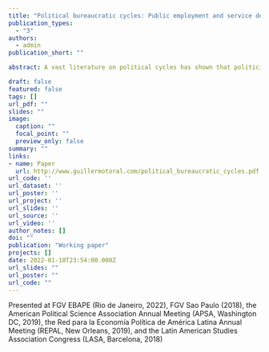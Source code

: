 ```yaml
---
title: "Political bureaucratic cycles: Public employment and service delivery around elections in Brazil"
publication_types:
  - "3"
authors:
  - admin
publication_short: ""

abstract: A vast literature on political cycles has shown that politicians often manipulate policy tools ahead of elections, as a strategy to improve their electoral performance. Much less is known about the effects of policies used to contain these cycles. I argue that legal constraints on politicians' discretion over inputs such as spending or hiring ahead of elections simply displace cycles and can even exacerbate them. I demonstrate these unintended consequences using large, monthly panels of Brazilian municipalities, and measuring cycles in bureaucratic inputs (hires) and outputs (services). Brazilian laws ban hiring and firing bureaucrats in a 6-month period around elections, which take place at the same time throughout the country. Hiring contracts during this freeze period but it expands in the months before the ban, for both temporary and civil service bureaucrats. These patterns are even more pronounced in localities exposed to a randomized anti-corruption audit. Healthcare services also follow cyclical patterns -- some services expand ahead of the elections (at the expense of others), and in general services contract immediately before and after the election. Together, these results suggest that constraints on politicians' discretion over inputs around elections displace rather than eliminate electoral cycles, and can have other unintended consequences.

draft: false
featured: false
tags: []
url_pdf: ""
slides: ""
image:
  caption: ""
  focal_point: ""
  preview_only: false
summary: ""
links:
- name: Paper
  url: http://www.guillermotoral.com/political_bureaucratic_cycles.pdf
url_code: ''
url_dataset: ''
url_poster: ''
url_project: ''
url_slides: ''
url_source: ''
url_video: ''
author_notes: []
doi: ""
publication: "Working paper"
projects: []
date: 2022-01-10T23:54:00.000Z
url_slides: ""
url_poster: ""
url_code: ""
---
```

Presented at FGV EBAPE (Rio de Janeiro, 2022), FGV Sao Paulo (2018), the American Political Science Association Annual Meeting (APSA, Washington DC, 2019), the Red para la Economía Política de América Latina Annual Meeting (REPAL, New Orleans, 2019), and the Latin American Studies Association Congress (LASA, Barcelona, 2018)
